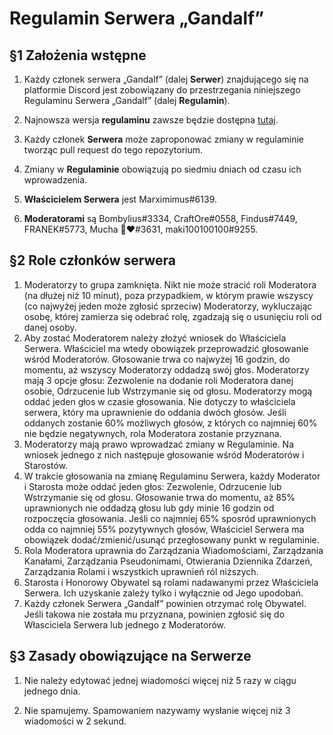 # Regulamin Serwera „Gandalf”

  

## §1 Założenia wstępne

  
1. Każdy członek serwera „Gandalf” (dalej **Serwer**) znajdującego się na platformie Discord jest zobowiązany do przestrzegania niniejszego Regulaminu Serwera „Gandalf” (dalej **Regulamin**).

2.  Najnowsza wersja **regulaminu** zawsze będzie dostępna [tutaj](https://github.com/marximimus/regulamin-gandalfa/blob/main/README.md).

3.  Każdy członek **Serwera** może zaproponować zmiany w regulaminie tworząc pull request do tego repozytorium.

4.  Zmiany w **Regulaminie** obowiązują po siedmiu dniach od czasu ich wprowadzenia.

5.  **Właścicielem Serwera** jest Marximimus#6139.

6.  **Moderatorami** są Bombylius#3334, CraftOre#0558, Findus#7449, FRANEK#5773, Mucha 🌈❤#3631, maki100100100#9255.

## §2 Role członków serwera

1.  Moderatorzy to grupa zamknięta. Nikt nie może stracić roli Moderatora (na dłużej niż 10 minut), poza przypadkiem, w którym prawie wszyscy (co najwyżej jeden może zgłosić sprzeciw) Moderatorzy, wykluczając osobę, której zamierza się odebrać rolę, zgadzają się o usunięciu roli od danej osoby.
2.  Aby zostać Moderatorem należy złożyć wniosek do Właściciela Serwera. Właściciel ma wtedy obowiązek przeprowadzić głosowanie wśród Moderatorów. Głosowanie trwa co najwyżej 16 godzin, do momentu, aż wszyscy Moderatorzy oddadzą swój głos. Moderatorzy mają 3 opcje głosu: Zezwolenie na dodanie roli Moderatora danej osobie, Odrzucenie lub Wstrzymanie się od głosu. Moderatorzy mogą oddać jeden głos w czasie głosowania. Nie dotyczy to właściciela serwera, który ma uprawnienie do oddania dwóch głosów. Jeśli oddanych zostanie 60% możliwych głosów, z których co najmniej 60% nie będzie negatywnych, rola Moderatora zostanie przyznana.
3.  Moderatorzy mają prawo wprowadzać zmiany w Regulaminie. Na wniosek jednego z nich następuje głosowanie wśród Moderatorów i Starostów.
4.  W trakcie głosowania na zmianę Regulaminu Serwera, każdy Moderator i Starosta może oddać jeden głos: Zezwolenie, Odrzucenie lub Wstrzymanie się od głosu. Głosowanie trwa do momentu, aż 85% uprawnionych nie oddadzą głosu lub gdy minie 16 godzin od rozpoczęcia głosowania. Jeśli co najmniej 65% sposród uprawnionych odda co najmniej 55% pozytywnych głosów, Właściciel Serwera ma obowiązek dodać/zmienić/usunąć przegłosowany punkt w regulaminie. 
5. Rola Moderatora uprawnia do Zarządzania Wiadomościami, Zarządzania Kanałami, Zarządzania Pseudonimami, Otwierania Dziennika Zdarzeń, Zarządzania Rolami i wszystkich uprawnień ról niższych.
5.  Starosta i Honorowy Obywatel są rolami nadawanymi przez Właściciela Serwera. Ich uzyskanie zależy tylko i wyłącznie od Jego upodobań.
6.  Każdy członek Serwera „Gandalf” powinien otrzymać rolę Obywatel. Jeśli takowa nie została mu przyznana, powinien zgłosić się do Własciciela Serwera lub jednego z Moderatorów.

## §3 Zasady obowiązujące na Serwerze
  
1. Nie należy edytować jednej wiadomości więcej niż 5 razy w ciągu jednego dnia.

2. Nie spamujemy. Spamowaniem nazywamy wysłanie więcej niż 3 wiadomości w 2 sekund. 

